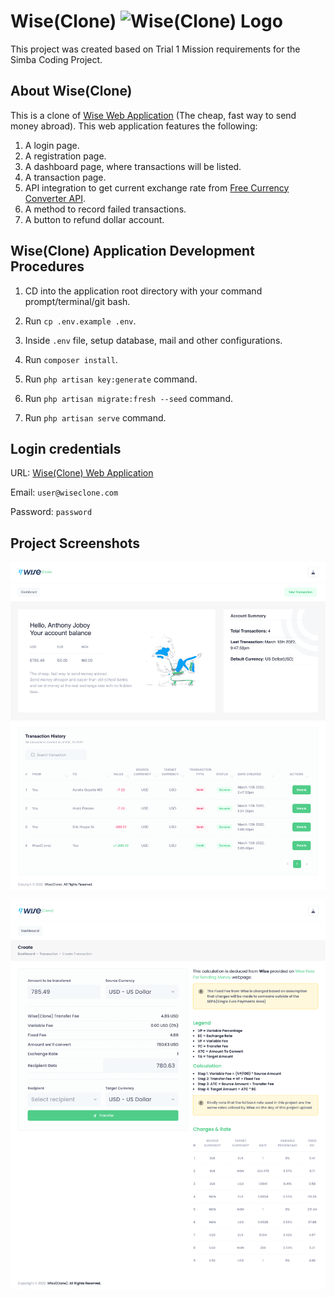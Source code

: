 # Wise(Clone) <img alt="Wise(Clone) Logo" src="https://wise.com/public-resources/assets/logos/wise/brand_logo_inverse.svg">

This project was created based on Trial 1 Mission requirements for the Simba Coding Project.

## About Wise(Clone)

This is a clone of [Wise Web Application](https://www.wise.com) (The cheap, fast way to send money abroad). This web application features the following:

1. A login page.
2. A registration page.
3. A dashboard page, where transactions will be listed.
4. A transaction page. 
5. API integration to get current exchange rate from [Free Currency Converter API](https://www.currencyconverterapi.com/). 
6. A method to record failed transactions.
7. A button to refund dollar account.

## Wise(Clone) Application Development Procedures

1. CD into the application root directory with your command prompt/terminal/git bash.

2. Run `cp .env.example .env`.

3. Inside `.env` file, setup database, mail and other configurations.

4. Run `composer install`.

5. Run `php artisan key:generate` command.

6. Run `php artisan migrate:fresh --seed` command.

7. Run `php artisan serve` command.

## Login credentials
URL: [Wise(Clone) Web Application](https://wiseclone.edgemep.com.ng/)

Email: `user@wiseclone.com`

Password: `password`

## Project Screenshots

![Screenshot 1](images/screen-1.png)

![Screenshot 2](images/screen-2.png)
